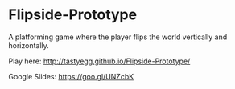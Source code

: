 # Flipside-Prototype

A platforming game where the player flips the world vertically and horizontally.

Play here: http://tastyegg.github.io/Flipside-Prototype/

Google Slides: https://goo.gl/UNZcbK
